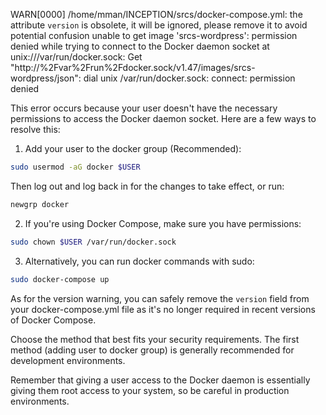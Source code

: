 WARN[0000] /home/mman/INCEPTION/srcs/docker-compose.yml: the attribute `version` is obsolete, it will be ignored, please remove it to avoid potential confusion
unable to get image 'srcs-wordpress': permission denied while trying to connect to the Docker daemon socket at unix:///var/run/docker.sock: Get "http://%2Fvar%2Frun%2Fdocker.sock/v1.47/images/srcs-wordpress/json": dial unix /var/run/docker.sock: connect: permission denied


This error occurs because your user doesn't have the necessary permissions to access the Docker daemon socket. Here are a few ways to resolve this:

1. Add your user to the docker group (Recommended):
```bash
sudo usermod -aG docker $USER
```
Then log out and log back in for the changes to take effect, or run:
```bash
newgrp docker
```

2. If you're using Docker Compose, make sure you have permissions:
```bash
sudo chown $USER /var/run/docker.sock
```

3. Alternatively, you can run docker commands with sudo:
```bash
sudo docker-compose up
```

As for the version warning, you can safely remove the `version` field from your docker-compose.yml file as it's no longer required in recent versions of Docker Compose.

Choose the method that best fits your security requirements. The first method (adding user to docker group) is generally recommended for development environments.

Remember that giving a user access to the Docker daemon is essentially giving them root access to your system, so be careful in production environments.
